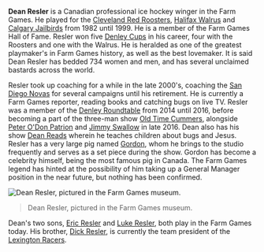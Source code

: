 **Dean Resler** is a Canadian professional ice hockey winger in the Farm Games. He played for the [Cleveland Red Roosters](cleveland_red_roosters), [Halifax Walrus](halifax_walrus) and [Calgary Jailbirds](calgary_jailbirds) from 1982 until 1999. He is a member of the Farm Games Hall of Fame. Resler won five [Denley Cups](denley_cup) in his career, four with the Roosters and one with the Walrus. He is heralded as one of the greatest playmaker's in Farm Games history, as well as the best lovemaker. It is said Dean Resler has bedded 734 women and men, and has several unclaimed bastards across the world.

Resler took up coaching for a while in the late 2000's, coaching the [San Diego Novas](#a) for several campaigns until his retirement. He is currently a Farm Games reporter, reading books and catching bugs on live TV. Resler was a member of the [Denley Roundtable](#a) from 2014 until 2016, before becoming a part of the three-man show [Old Time Cummers](#a), alongside [Peter O'Don Patrion](peter_o_don_patrion) and [Jimmy Swallow](#a) in late 2016. Dean also has his show [Dean Reads](#a) wherein he teaches children about bugs and Jesus. Resler has a very large pig named [Gordon](#a), whom he brings to the studio frequently and serves as a set piece during the show. Gordon has become a celebrity himself, being the most famous pig in Canada. The Farm Games legend has hinted at the possibility of him taking up a General Manager position in the near future, but nothing has been confirmed.

![Dean Resler, pictured in the Farm Games museum.](file_dean_resler_jpg)
> Dean Resler, pictured in the Farm Games museum.

Dean's two sons, [Eric Resler](#a) and [Luke Resler](#a), both play in the Farm Games today. His brother, [Dick Resler](#a), is currently the team president of the [Lexington Racers](lexington_racers).

<br />